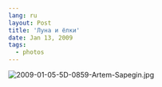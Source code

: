 ```yaml
---
lang: ru
layout: Post
title: 'Луна и ёлки'
date: Jan 13, 2009
tags:
  - photos
---
```


![2009-01-05-5D-0859-Artem-Sapegin.jpg](photo://684)
